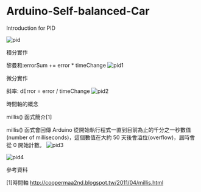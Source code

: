 # Arduino-Self-balanced-Car
Introduction for PID

![pid](https://cloud.githubusercontent.com/assets/13445632/12025766/f3237312-adec-11e5-949a-95b9f43ffc0a.png)

積分實作

黎曼和:errorSum += error * timeChange
![pid1](https://cloud.githubusercontent.com/assets/13445632/12025802/3f752fa8-aded-11e5-8c81-0abdfaa9e82f.png)

微分實作

斜率: dError = error / timeChange
![pid2](https://cloud.githubusercontent.com/assets/13445632/12025808/492f4876-aded-11e5-9c1c-5bd14edd6d00.png)

時間軸的概念

millis() 函式簡介[1]

millis() 函式會回傳 Arduino 從開始執行程式一直到目前為止的千分之一秒數值(number of milliseconds)，這個數值在大約 50 天後會溢位(overflow)，屆時會從 0 開始計數。
![pid3](https://cloud.githubusercontent.com/assets/13445632/12025809/492f5eb0-aded-11e5-9d51-d490ae25fe26.png)

![pid4](https://cloud.githubusercontent.com/assets/13445632/12025942/b206e0ba-adee-11e5-83f5-12d814e22fc0.png)


參考資料

[1]時間軸
http://coopermaa2nd.blogspot.tw/2011/04/millis.html
